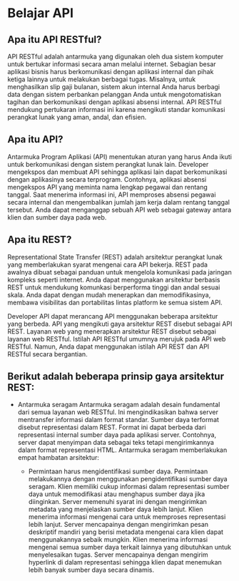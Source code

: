 # Belajar API
## Apa itu API RESTful?
API RESTful adalah antarmuka yang digunakan oleh dua sistem komputer untuk bertukar informasi secara aman melalui internet. Sebagian besar aplikasi bisnis harus berkomunikasi dengan aplikasi internal dan pihak ketiga lainnya untuk melakukan berbagai tugas. Misalnya, untuk menghasilkan slip gaji bulanan, sistem akun internal Anda harus berbagi data dengan sistem perbankan pelanggan Anda untuk mengotomatiskan tagihan dan berkomunikasi dengan aplikasi absensi internal. API RESTful mendukung pertukaran informasi ini karena mengikuti standar komunikasi perangkat lunak yang aman, andal, dan efisien.

## Apa itu API?
Antarmuka Program Aplikasi (API) menentukan aturan yang harus Anda ikuti untuk berkomunikasi dengan sistem perangkat lunak lain. Developer mengekspos dan membuat API sehingga aplikasi lain dapat berkomunikasi dengan aplikasinya secara terprogram. Contohnya, aplikasi absensi mengekspos API yang meminta nama lengkap pegawai dan rentang tanggal. Saat menerima informasi ini, API memproses absensi pegawai secara internal dan mengembalikan jumlah jam kerja dalam rentang tanggal tersebut.
Anda dapat menganggap sebuah API web sebagai gateway antara klien dan sumber daya pada web.

## Apa itu REST?
Representational State Transfer (REST) adalah arsitektur perangkat lunak yang memberlakukan syarat mengenai cara API bekerja. REST pada awalnya dibuat sebagai panduan untuk mengelola komunikasi pada jaringan kompleks seperti internet. Anda dapat menggunakan arsitektur berbasis REST untuk mendukung komunkasi berperforma tinggi dan andal sesuai skala. Anda dapat dengan mudah menerapkan dan memodifikasinya, membawa visibilitas dan portabilitas lintas platform ke semua sistem API.

Developer API dapat merancang API menggunakan beberapa arsitektur yang berbeda. API yang mengikuti gaya arsitektur REST disebut sebagai API REST. Layanan web yang menerapkan arsitektur REST disebut sebagai layanan web RESTful. Istilah API RESTful umumnya merujuk pada API web RESTful. Namun, Anda dapat menggunakan istilah API REST dan API RESTful secara bergantian.

## Berikut adalah beberapa prinsip gaya arsitektur REST:
* Antarmuka seragam
Antarmuka seragam adalah desain fundamental dari semua layanan web RESTful. Ini mengindikasikan bahwa server mentransfer informasi dalam format standar. Sumber daya terformat disebut representasi dalam REST. Format ini dapat berbeda dari representasi internal sumber daya pada aplikasi server. Contohnya, server dapat menyimpan data sebagai teks tetapi mengirimkannya dalam format representasi HTML.
Antarmuka seragam memberlakukan empat hambatan arsitektur:

    * Permintaan harus mengidentifikasi sumber daya. Permintaan melakukannya dengan menggunakan pengidentifikasi sumber daya seragam.
    Klien memiliki cukup informasi dalam representasi sumber daya untuk memodifikasi atau menghapus sumber daya jika diinginkan. Server memenuhi syarat ini dengan         mengirimkan metadata yang menjelaskan sumber daya lebih lanjut.
    Klien menerima informasi mengenai cara untuk memproses representasi lebih lanjut. Server mencapainya dengan mengirimkan pesan deskriptif mandiri yang berisi           metadata mengenai cara klien dapat menggunakannya sebaik mungkin.
    Klien menerima informasi mengenai semua sumber daya terkait lainnya yang dibutuhkan untuk menyelesaikan tugas. Server mencapainya dengan mengirim hyperlink di dalam representasi sehingga klien dapat menemukan lebih banyak sumber daya secara dinamis.
